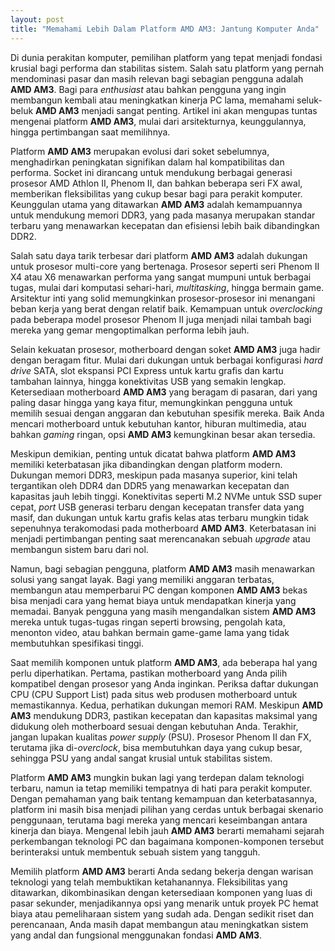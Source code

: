 ```yaml
---
layout: post
title: "Memahami Lebih Dalam Platform AMD AM3: Jantung Komputer Anda"
---
```


Di dunia perakitan komputer, pemilihan platform yang tepat menjadi fondasi krusial bagi performa dan stabilitas sistem. Salah satu platform yang pernah mendominasi pasar dan masih relevan bagi sebagian pengguna adalah **AMD AM3**. Bagi para *enthusiast* atau bahkan pengguna yang ingin membangun kembali atau meningkatkan kinerja PC lama, memahami seluk-beluk **AMD AM3** menjadi sangat penting. Artikel ini akan mengupas tuntas mengenai platform **AMD AM3**, mulai dari arsitekturnya, keunggulannya, hingga pertimbangan saat memilihnya.

Platform **AMD AM3** merupakan evolusi dari soket sebelumnya, menghadirkan peningkatan signifikan dalam hal kompatibilitas dan performa. Socket ini dirancang untuk mendukung berbagai generasi prosesor AMD Athlon II, Phenom II, dan bahkan beberapa seri FX awal, memberikan fleksibilitas yang cukup besar bagi para perakit komputer. Keunggulan utama yang ditawarkan **AMD AM3** adalah kemampuannya untuk mendukung memori DDR3, yang pada masanya merupakan standar terbaru yang menawarkan kecepatan dan efisiensi lebih baik dibandingkan DDR2.

Salah satu daya tarik terbesar dari platform **AMD AM3** adalah dukungan untuk prosesor multi-core yang bertenaga. Prosesor seperti seri Phenom II X4 atau X6 menawarkan performa yang sangat mumpuni untuk berbagai tugas, mulai dari komputasi sehari-hari, *multitasking*, hingga bermain game. Arsitektur inti yang solid memungkinkan prosesor-prosesor ini menangani beban kerja yang berat dengan relatif baik. Kemampuan untuk *overclocking* pada beberapa model prosesor Phenom II juga menjadi nilai tambah bagi mereka yang gemar mengoptimalkan performa lebih jauh.

Selain kekuatan prosesor, motherboard dengan soket **AMD AM3** juga hadir dengan beragam fitur. Mulai dari dukungan untuk berbagai konfigurasi *hard drive* SATA, slot ekspansi PCI Express untuk kartu grafis dan kartu tambahan lainnya, hingga konektivitas USB yang semakin lengkap. Ketersediaan motherboard **AMD AM3** yang beragam di pasaran, dari yang paling dasar hingga yang kaya fitur, memungkinkan pengguna untuk memilih sesuai dengan anggaran dan kebutuhan spesifik mereka. Baik Anda mencari motherboard untuk kebutuhan kantor, hiburan multimedia, atau bahkan *gaming* ringan, opsi **AMD AM3** kemungkinan besar akan tersedia.

Meskipun demikian, penting untuk dicatat bahwa platform **AMD AM3** memiliki keterbatasan jika dibandingkan dengan platform modern. Dukungan memori DDR3, meskipun pada masanya superior, kini telah tergantikan oleh DDR4 dan DDR5 yang menawarkan kecepatan dan kapasitas jauh lebih tinggi. Konektivitas seperti M.2 NVMe untuk SSD super cepat, *port* USB generasi terbaru dengan kecepatan transfer data yang masif, dan dukungan untuk kartu grafis kelas atas terbaru mungkin tidak sepenuhnya terakomodasi pada motherboard **AMD AM3**. Keterbatasan ini menjadi pertimbangan penting saat merencanakan sebuah *upgrade* atau membangun sistem baru dari nol.

Namun, bagi sebagian pengguna, platform **AMD AM3** masih menawarkan solusi yang sangat layak. Bagi yang memiliki anggaran terbatas, membangun atau memperbarui PC dengan komponen **AMD AM3** bekas bisa menjadi cara yang hemat biaya untuk mendapatkan kinerja yang memadai. Banyak pengguna yang masih mengandalkan sistem **AMD AM3** mereka untuk tugas-tugas ringan seperti browsing, pengolah kata, menonton video, atau bahkan bermain game-game lama yang tidak membutuhkan spesifikasi tinggi.

Saat memilih komponen untuk platform **AMD AM3**, ada beberapa hal yang perlu diperhatikan. Pertama, pastikan motherboard yang Anda pilih kompatibel dengan prosesor yang Anda inginkan. Periksa daftar dukungan CPU (CPU Support List) pada situs web produsen motherboard untuk memastikannya. Kedua, perhatikan dukungan memori RAM. Meskipun **AMD AM3** mendukung DDR3, pastikan kecepatan dan kapasitas maksimal yang didukung oleh motherboard sesuai dengan kebutuhan Anda. Terakhir, jangan lupakan kualitas *power supply* (PSU). Prosesor Phenom II dan FX, terutama jika di-*overclock*, bisa membutuhkan daya yang cukup besar, sehingga PSU yang andal sangat krusial untuk stabilitas sistem.

Platform **AMD AM3** mungkin bukan lagi yang terdepan dalam teknologi terbaru, namun ia tetap memiliki tempatnya di hati para perakit komputer. Dengan pemahaman yang baik tentang kemampuan dan keterbatasannya, platform ini masih bisa menjadi pilihan yang cerdas untuk berbagai skenario penggunaan, terutama bagi mereka yang mencari keseimbangan antara kinerja dan biaya. Mengenal lebih jauh **AMD AM3** berarti memahami sejarah perkembangan teknologi PC dan bagaimana komponen-komponen tersebut berinteraksi untuk membentuk sebuah sistem yang tangguh.

Memilih platform **AMD AM3** berarti Anda sedang bekerja dengan warisan teknologi yang telah membuktikan ketahanannya. Fleksibilitas yang ditawarkan, dikombinasikan dengan ketersediaan komponen yang luas di pasar sekunder, menjadikannya opsi yang menarik untuk proyek PC hemat biaya atau pemeliharaan sistem yang sudah ada. Dengan sedikit riset dan perencanaan, Anda masih dapat membangun atau meningkatkan sistem yang andal dan fungsional menggunakan fondasi **AMD AM3**.
